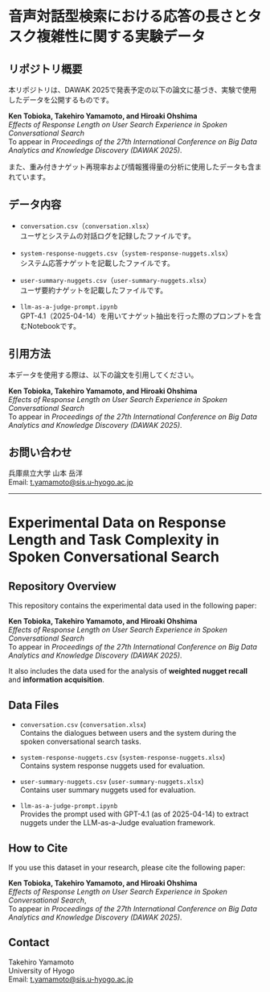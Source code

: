 # 音声対話型検索における応答の長さとタスク複雑性に関する実験データ

## リポジトリ概要

本リポジトリは、DAWAK 2025で発表予定の以下の論文に基づき、実験で使用したデータを公開するものです。

**Ken Tobioka, Takehiro Yamamoto, and Hiroaki Ohshima**  
*Effects of Response Length on User Search Experience in Spoken Conversational Search*  
To appear in *Proceedings of the 27th International Conference on Big Data Analytics and Knowledge Discovery (DAWAK 2025)*.

また、重み付きナゲット再現率および情報獲得量の分析に使用したデータも含まれています。

## データ内容

- `conversation.csv`（`conversation.xlsx`）  
  ユーザとシステムの対話ログを記録したファイルです。

- `system-response-nuggets.csv`（`system-response-nuggets.xlsx`）  
  システム応答ナゲットを記載したファイルです。

- `user-summary-nuggets.csv`（`user-summary-nuggets.xlsx`）  
  ユーザ要約ナゲットを記載したファイルです。

- `llm-as-a-judge-prompt.ipynb`  
  GPT-4.1（2025-04-14）を用いてナゲット抽出を行った際のプロンプトを含むNotebookです。

## 引用方法

本データを使用する際は、以下の論文を引用してください。

**Ken Tobioka, Takehiro Yamamoto, and Hiroaki Ohshima**  
*Effects of Response Length on User Search Experience in Spoken Conversational Search*  
To appear in *Proceedings of the 27th International Conference on Big Data Analytics and Knowledge Discovery (DAWAK 2025)*.

## お問い合わせ

兵庫県立大学 山本 岳洋  
Email: t.yamamoto@sis.u-hyogo.ac.jp

---

# Experimental Data on Response Length and Task Complexity in Spoken Conversational Search

## Repository Overview

This repository contains the experimental data used in the following paper:

**Ken Tobioka, Takehiro Yamamoto, and Hiroaki Ohshima**  
*Effects of Response Length on User Search Experience in Spoken Conversational Search*  
To appear in *Proceedings of the 27th International Conference on Big Data Analytics and Knowledge Discovery (DAWAK 2025)*.

It also includes the data used for the analysis of **weighted nugget recall** and **information acquisition**.

## Data Files

- `conversation.csv` (`conversation.xlsx`)  
  Contains the dialogues between users and the system during the spoken conversational search tasks.

- `system-response-nuggets.csv` (`system-response-nuggets.xlsx`)  
  Contains system response nuggets used for evaluation.

- `user-summary-nuggets.csv` (`user-summary-nuggets.xlsx`)  
  Contains user summary nuggets used for evaluation.

- `llm-as-a-judge-prompt.ipynb`  
  Provides the prompt used with GPT-4.1 (as of 2025-04-14) to extract nuggets under the LLM-as-a-Judge evaluation framework.

## How to Cite

If you use this dataset in your research, please cite the following paper:

**Ken Tobioka, Takehiro Yamamoto, and Hiroaki Ohshima**  
*Effects of Response Length on User Search Experience in Spoken Conversational Search*,  
To appear in *Proceedings of the 27th International Conference on Big Data Analytics and Knowledge Discovery (DAWAK 2025)*.

## Contact

Takehiro Yamamoto  
University of Hyogo  
Email: t.yamamoto@sis.u-hyogo.ac.jp
